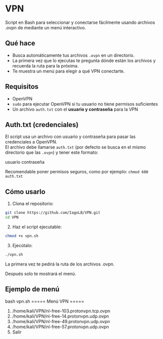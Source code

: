 # VPN
Script en Bash para seleccionar y conectarse fácilmente usando archivos .ovpn de mediante un menú interactivo.

## Qué hace

- Busca automáticamente tus archivos `.ovpn` en un directorio.  
- La primera vez que lo ejecutas te pregunta dónde están los archivos y recuerda la ruta para la próxima.  
- Te muestra un menú para elegir a qué VPN conectarte.  

## Requisitos

- OpenVPN  
- `sudo` para ejecutar OpenVPN si tu usuario no tiene permisos suficientes
- Un archivo `auth.txt` con el **usuario y contraseña** para la VPN

## Auth.txt (credenciales)

El script usa un archivo con usuario y contraseña para pasar las credenciales a OpenVPN.  
El archivo debe llamarse `auth.txt` (por defecto se busca en el mismo directorio que las `.ovpn`) y tener este formato:

usuario
contraseña

Recomendable poner permisos seguros, como por ejemplo: `chmod 600 auth.txt`

## Cómo usarlo

1. Clona el repositorio:  
```bash
git clone https://github.com/IagoLB/VPN.git
cd VPN
```

2. Haz el script ejecutable:
```bash
chmod +x vpn.sh
```
3. Ejecútalo:
```bash
./vpn.sh
```

La primera vez te pedirá la ruta de los archivos .ovpn.

Después solo te mostrará el menú.

## Ejemplo de menú

bash vpn.sh
===== Menú VPN =====
1) /home/kali/VPN/nl-free-103.protonvpn.tcp.ovpn  
2) /home/kali/VPN/nl-free-14.protonvpn.udp.ovpn  
3) /home/kali/VPN/nl-free-49.protonvpn.udp.ovpn
4) /home/kali/VPN/nl-free-57.protonvpn.udp.ovpn
5) Salir
